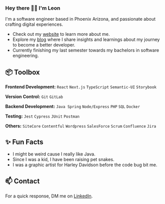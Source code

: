 ### Hey there 👋🏽 I'm Leon

I'm a software engineer based in Phoenix Arizona, and passionate about crafting digital experiences. 

- Check out my [website](https://www.leonredman.com/) to learn more about me.
- Explore my [blog](https://leonredman.com/blog/) where I share insights and learnings about my journey to become a better developer.
- Currently finishing my last semester towards my bachelors in software engineering.

 
## 📦 Toolbox

**Frontend Development:** `React` `Next.js` `TypeScript` `Semantic-UI` `Storybook`
 
**Version Control:** `Git` `GitLab`

**Backend Development:** `Java Spring` `Node/Express` `PHP` `SQL` `Docker`

**Testing:** `Jest` `Cypress` `JUnit` `Postman`

**Others:** `SiteCore` `Contentful` `Wordpress` `SalesForce` `Scrum` `Confluence` `Jira`
 
## ✨ Fun Facts 

- I might be weird cause I really like Java.
- Since I was a kid, I have been raising pet snakes.
- I was a graphic artist for Harley Davidson before the code bug bit me.

## 📫 Contact

 For a quick response, DM me on [LinkedIn](https://www.linkedin.com/in/leonredman/). 
 
